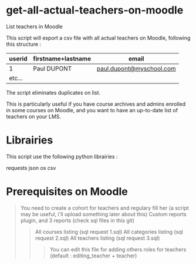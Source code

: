 # get-all-actual-teachers-on-moodle
List teachers in Moodle

This script will export a csv file with all actual teachers on Moodle, following this structure :

| userid | firstname+lastname | email                    |
|--------|--------------------|--------------------------|
| 1      | Paul DUPONT        | paul.dupont@myschool.com |
| etc... |                    |                          |

The script eliminates duplicates on list.

This is particularly useful if you have course archives and admins enrolled in some courses on Moodle, and you want to have an up-to-date list of teachers on your LMS.

# Librairies

This script use the following python librairies :

requests
json
os
csv

# Prerequisites on Moodle

> You need to create a cohort for teachers and regulary fill her (a script may be useful, i'll upload something later about this)
> Custom reports plugin, and 3 reports (check sql files in this git)
>> All courses listing (sql request 1.sql)
>> All categories listing (sql request 2.sql)
>> All teachers listing (sql request 3.sql)
>>> You can edit this file for adding others roles for teachers (default : editing_teacher + teacher)

